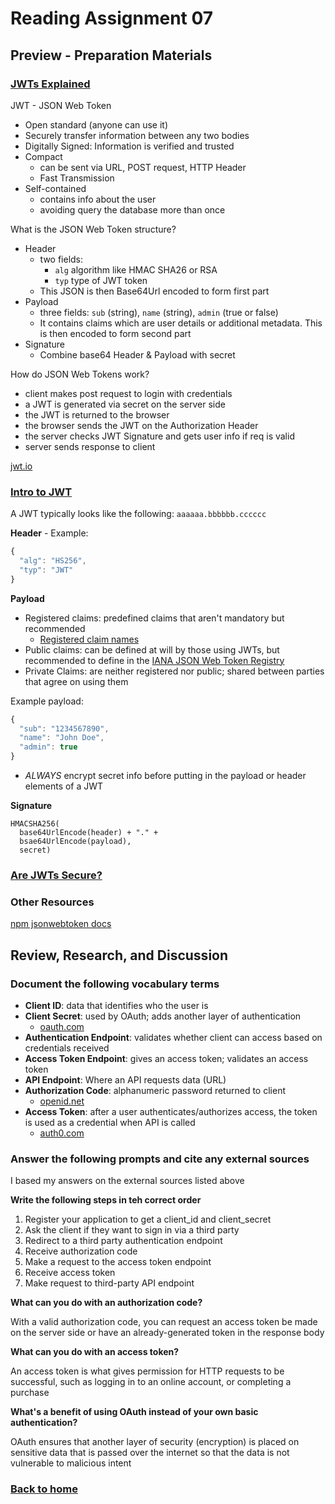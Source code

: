 # Reading Assignment 07

## Preview - Preparation Materials

### [JWTs Explained](https://www.youtube.com/watch?v=926mknSW9Lo)

JWT - JSON Web Token

- Open standard (anyone can use it)
- Securely transfer information between any two bodies
- Digitally Signed: Information is verified and trusted
- Compact
  - can be sent via URL, POST request, HTTP Header
  - Fast Transmission
- Self-contained
  - contains info about the user
  - avoiding query the database more than once

What is the JSON Web Token structure?

- Header
  - two fields:
    - `alg` algorithm like HMAC SHA26 or RSA
    - `typ` type of JWT token
  - This JSON is then Base64Url encoded to form first part
- Payload
  - three fields: `sub` (string), `name` (string), `admin` (true or false)
  - It contains claims which are user details or additional metadata. This is then encoded to form second part
- Signature
  - Combine base64 Header & Payload with secret

How do JSON Web Tokens work?

- client makes post request to login with credentials
- a JWT is generated via secret on the server side
- the JWT is returned to the browser
- the browser sends the JWT on the Authorization Header
- the server checks JWT Signature and gets user info if req is valid
- server sends response to client

[jwt.io](https:/jwt.io)

### [Intro to JWT](https://jwt.io/introduction/)

A JWT typically looks like the following: `aaaaaa.bbbbbb.cccccc`

**Header** - Example:
```javascript
{
  "alg": "HS256",
  "typ": "JWT"
}
```

**Payload**

- Registered claims: predefined claims that aren't mandatory but recommended
  - [Registered claim names](https://tools.ietf.org/html/rfc7519#section-4.1)
- Public claims: can be defined at will by those using JWTs, but recommended to define in the [IANA JSON Web Token Registry](https://www.iana.org/assignments/jwt/jwt.xhtml)
- Private Claims: are neither registered nor public; shared between parties that agree on using them

Example payload:

```javascript
{
  "sub": "1234567890",
  "name": "John Doe",
  "admin": true
}
```

- *ALWAYS* encrypt secret info before putting in the payload or header elements of a JWT

**Signature**

```
HMACSHA256(
  base64UrlEncode(header) + "." +
  bsae64UrlEncode(payload),
  secret)
```

### [Are JWTs Secure?](https://stackoverflow.com/questions/27301557/if-you-can-decode-jwt-how-are-they-secure)

### Other Resources

[npm jsonwebtoken docs](https://www.npmjs.com/package/jsonwebtoken)

## Review, Research, and Discussion

### Document the following vocabulary terms

- **Client ID**: data that identifies who the user is
- **Client Secret**: used by OAuth; adds another layer of authentication
  - [oauth.com](https://www.oauth.com/oauth2-servers/client-registration/client-id-secret/)
- **Authentication Endpoint**: validates whether client can access based on credentials received
- **Access Token Endpoint**: gives an access token; validates an access token
- **API Endpoint**: Where an API requests data (URL)
- **Authorization Code**: alphanumeric password returned to client
  - [openid.net](https://openid.net/specs/openid-connect-core-1_0.html#CodeFlowAuth)
- **Access Token**: after a user authenticates/authorizes access, the token is used as a credential when API is called
  - [auth0.com](https://auth0.com/docs/tokens/access-tokens)

### Answer the following prompts and cite any external sources

I based my answers on the external sources listed above

**Write the following steps in teh correct order**

1. Register your application to get a client_id and client_secret
1. Ask the client if they want to sign in via a third party
1. Redirect to a third party authentication endpoint
1. Receive authorization code
1. Make a request to the access token endpoint
1. Receive access token
1. Make request to third-party API endpoint

**What can you do with an authorization code?**

With a valid authorization code, you can request an access token be made on the server side or have an already-generated token in the response body

**What can you do with an access token?**

An access token is what gives permission for HTTP requests to be successful, such as logging in to an online account, or completing a purchase

**What's a benefit of using OAuth instead of your own basic authentication?**

OAuth ensures that another layer of security (encryption) is placed on sensitive data that is passed over the internet so that the data is not vulnerable to malicious intent

### [Back to home](https://dcalhoun286.github.io/reading-notes/)
